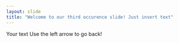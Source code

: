 ```yaml
---
layout: slide
title: "Welcome to our third occurence slide! Just insert text"
---
```

Your text
Use the left arrow to go back!
